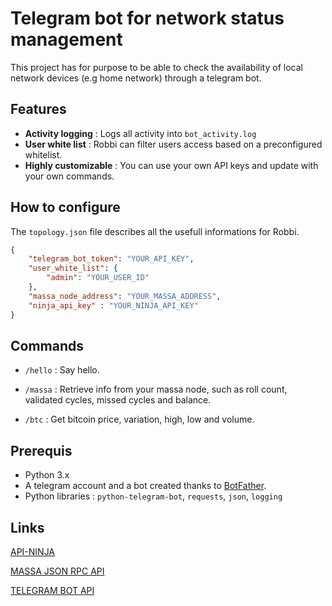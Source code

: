 # Telegram bot for network status management

This project has for purpose to be able to check the availability of local network devices (e.g home network) through a telegram bot.

## Features

- **Activity logging** : Logs all activity into `bot_activity.log`
- **User white list** : Robbi can filter users access based on a preconfigured whitelist.
- **Highly customizable** : You can use your own API keys and update with your own commands.

## How to configure

The `topology.json` file describes all the usefull informations for Robbi.

```json
{
    "telegram_bot_token": "YOUR_API_KEY",
    "user_white_list": {
        "admin": "YOUR_USER_ID"
    },
    "massa_node_address": "YOUR_MASSA_ADDRESS",
    "ninja_api_key" : "YOUR_NINJA_API_KEY"
}
```

## Commands

- `/hello` : Say hello.

- `/massa` : Retrieve info from your massa node, such as roll count, validated cycles, missed cycles and balance.

- `/btc` : Get bitcoin price, variation, high, low and volume.

## Prerequis

- Python 3.x
- A telegram account and a bot created thanks to [BotFather](https://core.telegram.org/bots#botfather).
- Python libraries : `python-telegram-bot`, `requests`, `json`, `logging`

## Links

[API-NINJA](https://www.api-ninjas.com/)

[MASSA JSON RPC API](https://docs.massa.net/docs/build/api/jsonrpc)

[TELEGRAM BOT API](https://core.telegram.org/bots/api)